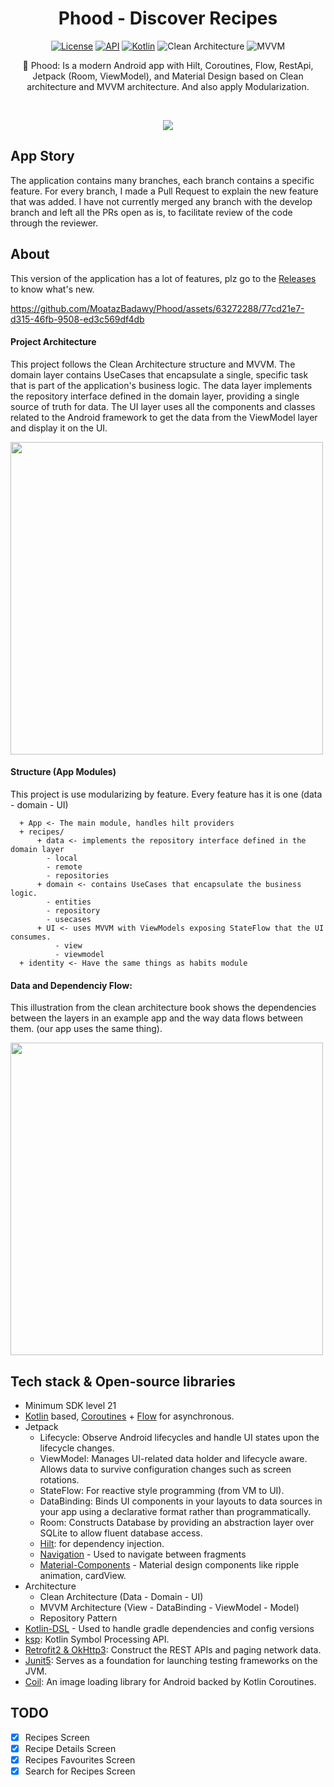 <h1 align="center">Phood - Discover Recipes</h1>

<p align="center">
  <a href="https://opensource.org/licenses/Apache-2.0"><img alt="License" src="https://img.shields.io/badge/License-Apache%202.0-blue.svg"/></a>
  <a href="https://android-arsenal.com/api?level=21"><img alt="API" src="https://img.shields.io/badge/API-21%2B-brightgreen.svg?style=flat"/></a>
  <a href="https://kotlinlang.org"><img alt="Kotlin" src="https://img.shields.io/badge/Kotlin-1.8.xxx-a97bff"/></a>
  <img alt="Clean Architecture" src="https://img.shields.io/badge/Clean-Architecture-white"/>
  <img alt="MVVM" src="https://img.shields.io/badge/MVVM-Architecture-orange"/>
</p>

<p align="center">  
🍕 Phood: Is a modern Android app with Hilt, Coroutines, Flow, RestApi, Jetpack (Room, ViewModel), and Material Design based on Clean architecture and MVVM architecture. And also apply Modularization.
</p>
</br>

<p align="center">
<img src="https://github.com/MoatazBadawy/Phood/assets/63272288/0373493d-0055-4c7a-bd9d-769440ce1552"/>
</p>

## App Story 
The application contains many branches, each branch contains a specific feature. For every branch, I made a Pull Request to explain the new feature that was added.
I have not currently merged any branch with the develop branch and left all the PRs open as is, to facilitate review of the code through the reviewer.

## About
This version of the application has a lot of features, plz go to the [Releases](https://github.com/MoatazBadawy/Phood/releases) to know what's new. 

https://github.com/MoatazBadawy/Phood/assets/63272288/77cd21e7-d315-46fb-9508-ed3c569df4db

#### Project Architecture
This project follows the Clean Architecture structure and MVVM. The domain layer contains UseCases that encapsulate a single, specific task that is part of the application's business logic. The data layer implements the repository interface defined in the domain layer, providing a single source of truth for data. The UI layer uses all the components and classes related to the Android framework to get the data from the ViewModel layer and display it on the UI.

<img src="https://koenig-media.raywenderlich.com/uploads/2019/06/Clean-Architecture-graph.png" width="500" />

#### Structure (App Modules)
This project is use modularizing by feature. Every feature has it is one (data - domain - UI)

      + App <- The main module, handles hilt providers 
      + recipes/
          + data <- implements the repository interface defined in the domain layer
            - local 
            - remote
            - repositories
          + domain <- contains UseCases that encapsulate the business logic.
            - entities 
            - repository
            - usecases
          + UI <- uses MVVM with ViewModels exposing StateFlow that the UI consumes.
              - view
              - viewmodel
      + identity <- Have the same things as habits module

#### Data and Dependenciy Flow:
This illustration from the clean architecture book shows the dependencies between the layers in an example app and the way data flows between them. (our app uses the same thing).

<img src="https://user-images.githubusercontent.com/63272288/224540200-813c1fd2-1416-4f2a-b404-ac9dc93b655f.jpg" width="500" />
              

## Tech stack & Open-source libraries
- Minimum SDK level 21
- [Kotlin](https://kotlinlang.org/) based, [Coroutines](https://github.com/Kotlin/kotlinx.coroutines) + [Flow](https://kotlin.github.io/kotlinx.coroutines/kotlinx-coroutines-core/kotlinx.coroutines.flow/) for asynchronous.
- Jetpack
  - Lifecycle: Observe Android lifecycles and handle UI states upon the lifecycle changes.
  - ViewModel: Manages UI-related data holder and lifecycle aware. Allows data to survive configuration changes such as screen rotations.
  - StateFlow: For reactive style programming (from VM to UI). 
  - DataBinding: Binds UI components in your layouts to data sources in your app using a declarative format rather than programmatically.
  - Room: Constructs Database by providing an abstraction layer over SQLite to allow fluent database access.
  - [Hilt](https://dagger.dev/hilt/): for dependency injection.
  - [Navigation](https://developer.android.com/guide/navigation/navigation-getting-started) - Used to navigate between fragments
  - [Material-Components](https://github.com/material-components/material-components-android) - Material design components like ripple animation, cardView.
- Architecture
  - Clean Architecture (Data - Domain - UI)
  - MVVM Architecture (View - DataBinding - ViewModel - Model)
  - Repository Pattern
- [Kotlin-DSL](https://docs.gradle.org/current/userguide/kotlin_dsl.html) - Used to handle gradle dependencies and config versions
- [ksp](https://github.com/google/ksp): Kotlin Symbol Processing API.
- [Retrofit2 & OkHttp3](https://github.com/square/retrofit): Construct the REST APIs and paging network data.
- [Junit5](https://junit.org/junit5/): Serves as a foundation for launching testing frameworks on the JVM.
- [Coil](https://coil-kt.github.io/coil/): An image loading library for Android backed by Kotlin Coroutines.

## TODO
- [X] Recipes Screen
- [X] Recipe Details Screen
- [X] Recipes Favourites Screen
- [X] Search for Recipes Screen

